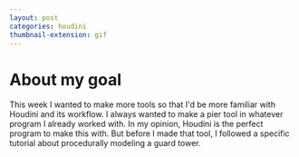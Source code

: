 ```yaml
---
layout: post
categories: houdini
thumbnail-extension: gif
---
```


# About my goal

This week I wanted to make more tools so that I'd be more familiar with Houdini and its workflow. I always wanted to make a pier tool in whatever program I already worked with. In my opinion, Houdini is the perfect program to make this with. But before I made that tool, I followed a specific tutorial about procedurally modeling a guard tower. 



